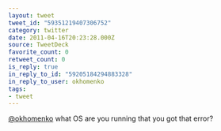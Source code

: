 ```yaml
---
layout: tweet
tweet_id: "59351219407306752"
category: twitter
date: 2011-04-16T20:23:28.000Z
source: TweetDeck
favorite_count: 0
retweet_count: 0
is_reply: true
in_reply_to_id: "59205184294883328"
in_reply_to_user: okhomenko
tags:
- tweet
---
```


[@okhomenko](https://twitter.com/@okhomenko) what OS are you running that you got that error?
